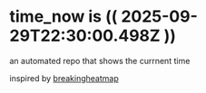 # time_now is (( 2025-09-29T22:30:00.498Z ))

an automated repo that shows the currnent time

inspired by [breakingheatmap](https://github.com/breakingheatmap/breakingheatmap)